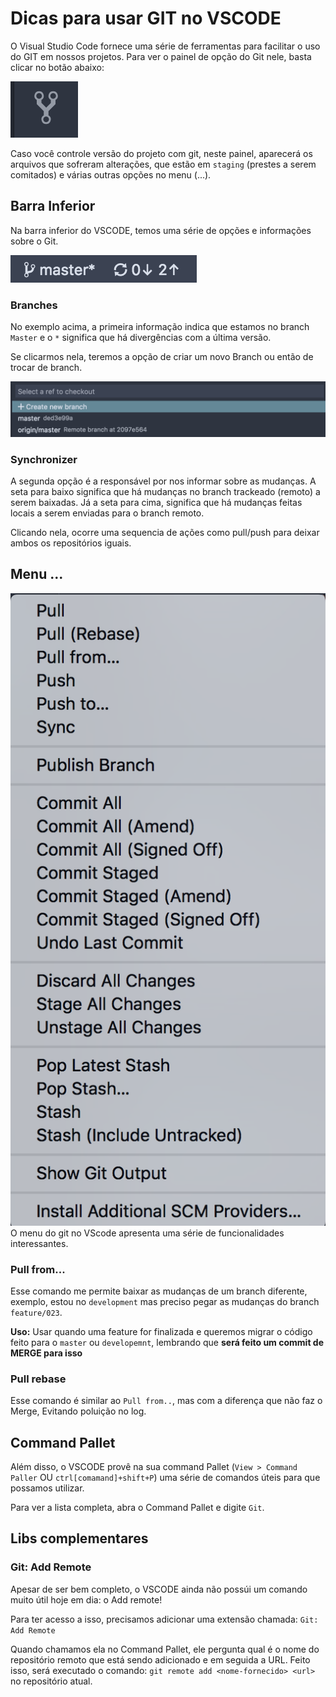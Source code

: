 # Dicas para usar GIT no VSCODE

O Visual Studio Code fornece uma série de ferramentas para facilitar o uso do GIT em nossos projetos. Para ver o painel de opção do Git nele, basta clicar no botão abaixo:

![Git Button](./media/git-icon-vscode.png)

Caso você controle versão do projeto com git, neste painel, aparecerá os arquivos que sofreram alterações, que estão em `staging` (prestes a serem comitados) e várias outras opções no menu (...).

## Barra Inferior
Na barra inferior do VSCODE, temos uma série de opções e informações sobre o Git.

![Git Button](./media/bottom-bar.png)

### Branches
No exemplo acima, a primeira informação indica que estamos no branch `Master` e o `*` significa que há divergências com a última versão.

Se clicarmos nela, teremos a opção de criar um novo Branch ou então de trocar de branch.

![Git Button](./media/branch-options.png)

### Synchronizer
A segunda opção é a responsável por nos informar sobre as mudanças.
A seta para baixo significa que há mudanças no branch trackeado (remoto) a serem baixadas. Já a seta para cima, significa que há mudanças feitas locais a serem enviadas para o branch remoto.

Clicando nela, ocorre uma sequencia de ações como pull/push para deixar ambos os repositórios iguais.

## Menu ...
![Menu Options](./media/menu-options.png)
O menu do git no VScode apresenta uma série de funcionalidades interessantes.

### Pull from...
Esse comando me permite baixar as mudanças de um branch diferente, exemplo, estou no `development` mas preciso pegar as mudanças do branch `feature/023`.

**Uso:** Usar quando uma feature for finalizada e queremos migrar o código feito para o `master` ou `developemnt`, lembrando que **será feito um commit de MERGE para isso**

### Pull rebase
Esse comando é similar ao `Pull from..`, mas com a diferença que não faz o Merge, Evitando poluição no log.

## Command Pallet
Além disso, o VSCODE provê na sua command Pallet (`View > Command Paller` OU `ctrl[comamand]+shift+P`) uma série de comandos úteis para que possamos utilizar.

Para ver a lista completa, abra o Command Pallet e digite `Git`.

## Libs complementares

### Git: Add Remote
Apesar de ser bem completo, o VSCODE ainda não possúi um comando muito útil hoje em dia: o Add remote!

Para ter acesso a isso, precisamos adicionar uma extensão chamada: `Git: Add Remote`

Quando chamamos ela no Command Pallet, ele pergunta qual é o nome do repositório remoto que está sendo adicionado e em seguida a URL. Feito isso, será executado o comando:
`git remote add <nome-fornecido> <url>` no repositório atual.


